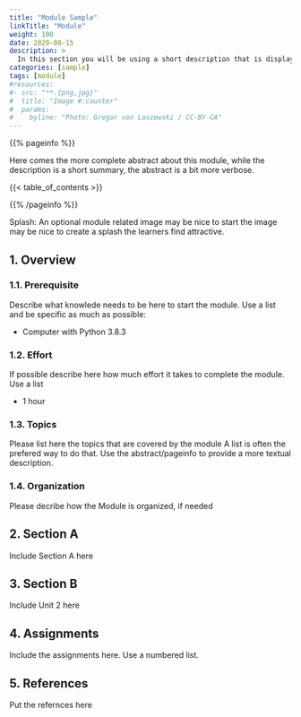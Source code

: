 ```yaml
---
title: "Module Sample"
linkTitle: "Module"
weight: 100
date: 2020-08-15
description: >
  In this section you will be using a short description that is displayed in the module summary page
categories: [sample]
tags: [module]
#resources:
#- src: "**.{png,jpg}"
#  title: "Image #:counter"
#  params:
#    byline: "Photo: Gregor von Laszewski / CC-BY-CA"
---
```



{{% pageinfo %}}

Here comes the more complete abstract about this module, while the
description is a short summary, the abstract is a bit more verbose.

{{< table_of_contents >}}

{{% /pageinfo %}}


Splash: An optional module related image may be nice to start the
image may be nice to create a splash the learners find attractive.

## 1. Overview

### 1.1. Prerequisite

Describe what knowlede needs to be here to start the module. Use a list and be specific as much as possible:

* Computer with Python 3.8.3

### 1.2. Effort

If possible describe here how much effort it takes to complete the module. Use a list

* 1 hour

### 1.3. Topics

Please list here the topics that are covered by the module A list is
often the prefered way to do that. Use the abstract/pageinfo to
provide a more textual description.

### 1.4. Organization

Please decribe how the Module is organized, if needed

## 2. Section A

Include Section A here

## 3. Section B

Include Unit 2 here

## 4. Assignments

Include the assignments here. Use a numbered list. 

## 5. References

Put the refernces here


